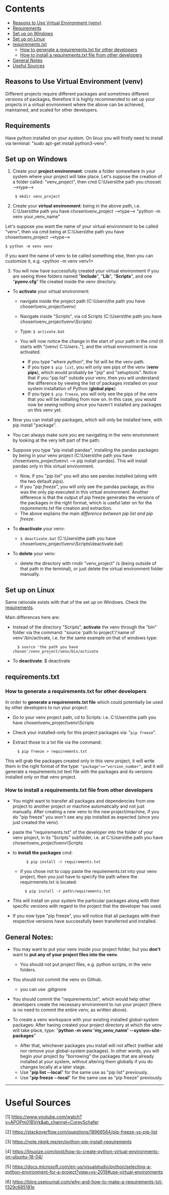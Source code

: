Contents
=======================

* [Reasons to Use Virtual Environment (venv)](#reasons-to-use-virtual-environment-venv)
* [Requirements](#requirements)
* [Set up on Windows](#set-up-on-windows)
* [Set up on Linux](#set-up-on-linux)
* [requirements.txt](#requirementstxt)
    * [How to generate a requirements.txt for other developers](#how-to-generate-a-requirementstxt-for-other-developers)
    * [How to install a requirements.txt file from other developers](#how-to-install-a-requirementstxt-file-from-other-developers)
* [General Notes](#general-notes)
* [Useful Sources](#useful-sources)

## Reasons to Use Virtual Environment (venv)

Different projects require different packages and sometimes different versions of packages, therefore it is highly recommended to set up your projects in a virtual environment where the above can be achieved, maintained, and scaled for other developers.

## Requirements

Have python installed on your system. On linux you will firstly need to install via terminal: "sudo apt-get install python3-venv".

## Set up on Windows

1. Create your **project environment**: create a folder somewhere in your system where your project will take place. Let's suppose the creation 
of a folder called: "venv_project", then cmd C:\Users\the path you choose\ -->type-->

        $ mkdir venv_project


2. Create your **virtual environment**: being in the above path, i.e. C:\Users\the path you have chosen\venv_project -->type--> "python -m venv your_venv_name"

Let's suppose you want the name of your virtual environment to be called "venv", then via cmd being at C:\Users\the path you have chosen\venv_project -->type--> 
    

    $ python -m venv venv

if you want the name of venv to be called something else, then you can customize it, e.g. <python -m venv venv1> 

3. You will now have successfully created your virtual environment if you are seeing three folders named "**Include**", "**Lib**", "**Scripts**", and one "**pyenv.cfg**" file created inside the venv directory.

- To **activate** your virtual environment: 
    * navigate inside the project path (C:\Users\the path you have chosen\venv_project\venv)
    * Navigate inside "Scripts", via cd Scripts (C:\Users\the path you have chosen\venv_project\venv\Scripts)
    * Type: `$ activate.bat`
    * You will now notice the change in the start of your path in the cmd (it starts with "(venv) C:\Users\..\"), and the virtual environment is now activated.
        
        * If you type "*where python*", the 1st will be the venv path.
        * If you type `$ pip list`, you will only see pips of the venv (**venv pips**), which would probably be "pip" and "setuptools". Notice that if you "pip list" outside your venv, then you will understand the difference by viewing the list of packages installed on your system installation of Python (**global pips**).
        * If you type `$ pip freeze`, you will only see the pips of the venv that you will be installing from now on. In this case, you would now be seeing nothing since you haven't installed any packages on this venv yet.

- Now you can install pip packages, which will only be installed here, with pip install "package".

* You can always make sure you are navigating in the venv environment by looking at the very left part of the path.

* Suppose you type "pip install pandas", installing the pandas packages by being in your venv project (C:\Users\the path you have chosen\venv_project\venv\ --> pip install pandas). This will install pandas only in this virtual environment.
    * Now, if you "*pip list*" you will also see pandas installed (along with the two default pips).
    * If you "*pip freeze*", you will only see the pandas package, as this was the only pip executed in this virtual environment. Another difference is that the output of pip freeze generates the versions of the packages in the right format, which is useful later on for the *requirements.txt* file creation and extraction.
    * The above explains the main *difference between pip list and pip freeze*.

- To **deactivate** your venv:
    * `$ deactivate.bat` (C:\Users\the path you have chosen\venv_project\venv\Scripts\deactivate.bat)

- To **delete** your venv:
    * delete the directory with rmdir "venv_project" /s (being outside of that path in the terminal), or just delete the virtual environment folder manually.

## Set up on Linux

Same rationale exists with that of the set up on Windows. Check the [requirements](#requirements).

Main differences here are:
- Instead of the directory "Scripts", **activate** the venv through the "bin" folder via the command: "source 'path to project'/'name of venv'/bin/activate, i.e. for the same example on that of windows type: 

        $ source 'the path you have chosen'/venv_project/venv/bin/activate

- To **deactivate**: $ deactivate


## requirements.txt

### How to generate a requirements.txt for other developers

In order to **generate a requirements.txt file** which could potentially be used by other developers to run your project: 

* Go to your venv project path, cd to Scripts: i.e. C:\Users\the path you have chosen\venv_project\venv\Scripts
* Check your installed-only for this project packages via: "`pip freeze`".
* Extract those to a txt file via the command:

        $ pip freeze > requirements.txt
 
 This will grab the packages created only in this venv project, it will write them in the right format of the type: `"package"=="version_number"`, and it will generate a requirements.txt text file with the packages and its versions installed only on that venv project.

### How to install a requirements.txt file from other developers

* You might want to transfer all packages and dependencies from one project to another project or machine automatically and not just manually. After creating a new venv to the new project/machine, if you do "pip freeze" you won't see any pip installed as expected (since you just created the venv).

* paste the "requirements.txt" of the developer into the folder of your venv project, in its "Scripts" subfolder, i.e. at C:\Users\the path you have chosen\venv_project\venv\Scripts

* to **install the packages** cmd:

            $ pip install -r requirements.txt


    * if you chose not to copy paste the requirements.txt into your venv project, then you just have to specify the path where the requirmenets.txt is located:

            $ pip install -r path\requirements.txt


* This will install on your system the particular packages along with their specific versions with regard to the project that the developer has used.
* If you now type "pip freeze", you will notice that all packages with their respective versions have successfully been transferred and installed.

## General Notes:

- You may want to put your venv inside your project folder, but you **don't** want to **put any of your project files into the venv**.
    * You should not put project files, e.g. python scripts, in the venv folders.

- You should not commit the venv on Github.
    * you can use .gitignore 

- You should commit the "requirements.txt", which would help other developers create the necessary environment to run your project (there is no need to commit the entire venv, as written above).

- To create a venv workspace with your existing installed global-system packages:
After having created your project directory at which the venv will take place, type:
"**python -m venv 'my_venv_name' --system-site-packages**"
    * After that, whichever packages you install will not affect (neither add nor remove your global-system packages). In other words, you will begin your project by "borrowing" the packages that are already installed at your system, without altering them globally if you do changes locally at a later stage.
    * Use "**pip list --local**" for the same use as "pip list" previously.
    * Use "**pip freeze --local**" for the same use as "pip freeze" previously.

------

# Useful Sources

[1] https://www.youtube.com/watch?v=APOPm01BVrk&ab_channel=CoreySchafer

[2] https://stackoverflow.com/questions/18966564/pip-freeze-vs-pip-list

[3] https://note.nkmk.me/en/python-pip-install-requirements

[4] https://linuxize.com/post/how-to-create-python-virtual-environments-on-ubuntu-18-04/

[5] https://docs.microsoft.com/en-us/visualstudio/python/selecting-a-python-environment-for-a-project?view=vs-2019#use-virtual-environments

[6] https://blog.usejournal.com/why-and-how-to-make-a-requirements-txt-f329c685181e